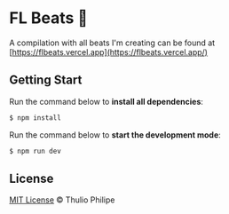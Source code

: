 # FL Beats 🎹

A compilation with all beats I'm creating can be found at [https://flbeats.vercel.app](https://flbeats.vercel.app/)

## Getting Start

Run the command below to **install all dependencies**:

```bash
$ npm install
```

Run the command below to **start the development mode**:

```bash
$ npm run dev
```

## License

[MIT License](https://thulioph.mit-license.org/) © Thulio Philipe